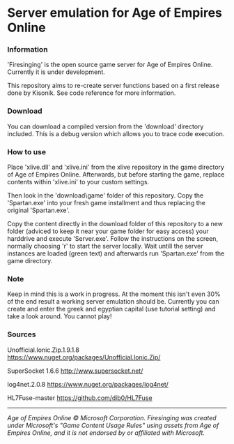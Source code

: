 # Server emulation for Age of Empires Online

### Information

'Firesinging' is the open source game server for Age of Empires Online. Currently it is under development. 

This repository aims to re-create server functions based on a first release done by Kisonik. See code reference for more information. 

### Download

You can download a compiled version from the 'download' directory included. This is a debug version which allows you to trace code execution. 

### How to use

Place 'xlive.dll' and 'xlive.ini' from the xlive repository in the game directory of Age of Empires Online. Afterwards, but before starting the game, replace contents within 'xlive.ini' to your custom settings. 

Then look in the 'download\game' folder of this repository. Copy the 'Spartan.exe' into your fresh game installment and thus replacing the original 'Spartan.exe'.

Copy the content directly in the download folder of this repository to a new folder (adviced to keep it near your game folder for easy access) your harddrive and execute 'Server.exe'. Follow the instructions on the screen, normally choosing 'r' to start the server locally. Wait untill the server instances are loaded (green text) and afterwards run 'Spartan.exe' from the game directory. 

### Note
Keep in mind this is a work in progress. At the moment this isn't even 30% of the end result a working server emulation should be. Currently you can create and enter the greek and egyptian capital (use tutorial setting) and take a look around. You cannot play! 


### Sources
Unofficial.Ionic.Zip.1.9.1.8
https://www.nuget.org/packages/Unofficial.Ionic.Zip/

SuperSocket 1.6.6
http://www.supersocket.net/

log4net.2.0.8
https://www.nuget.org/packages/log4net/

HL7Fuse-master
https://github.com/dib0/HL7Fuse


___

*Age of Empires Online © Microsoft Corporation. Firesinging was created under Microsoft's "Game Content Usage Rules" using assets from Age of Empires Online, and it is not endorsed by or affiliated with Microsoft.* 



